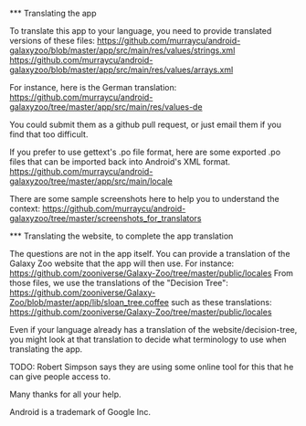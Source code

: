 *** Translating the app

To translate this app to your language, you need to provide translated versions of these files:
https://github.com/murraycu/android-galaxyzoo/blob/master/app/src/main/res/values/strings.xml
https://github.com/murraycu/android-galaxyzoo/blob/master/app/src/main/res/values/arrays.xml

For instance, here is the German translation:
https://github.com/murraycu/android-galaxyzoo/tree/master/app/src/main/res/values-de

You could submit them as a github pull request, or just email them if you find
that too difficult.


If you prefer to use gettext's .po file format, here are some exported
.po files that can be imported back into Android's XML format.
https://github.com/murraycu/android-galaxyzoo/tree/master/app/src/main/locale


There are some sample screenshots here to help you to understand the context:
https://github.com/murraycu/android-galaxyzoo/tree/master/screenshots_for_translators


*** Translating the website, to complete the app translation

The questions are not in the app itself. You can provide a translation of the
Galaxy Zoo website that the app will then use.
For instance:
https://github.com/zooniverse/Galaxy-Zoo/tree/master/public/locales
From those files, we use the translations of the "Decision Tree":
https://github.com/zooniverse/Galaxy-Zoo/blob/master/app/lib/sloan_tree.coffee
such as these translations:
https://github.com/zooniverse/Galaxy-Zoo/tree/master/public/locales

Even if your language already has a translation of the website/decision-tree,
you might look at that translation to decide what terminology to use when
translating the app.


TODO: Robert Simpson says they are using some online tool for this that he can
give people access to.

Many thanks for all your help.


Android is a trademark of Google Inc.

